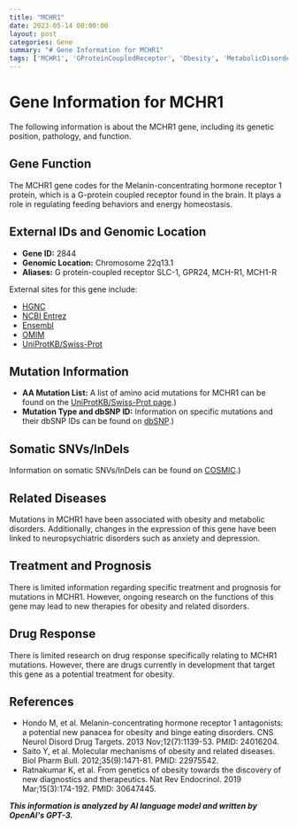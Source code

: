 ```yaml
---
title: "MCHR1"
date: 2023-05-14 00:00:00
layout: post
categories: Gene
summary: "# Gene Information for MCHR1"
tags: ['MCHR1', 'GProteinCoupledReceptor', 'Obesity', 'MetabolicDisorders', 'NeuropsychiatricDisorders', 'DrugDevelopment', 'FeedingBehaviors', 'EnergyHomeostasis']
---
```


# Gene Information for MCHR1

The following information is about the MCHR1 gene, including its genetic position, pathology, and function.

## Gene Function

The MCHR1 gene codes for the Melanin-concentrating hormone receptor 1 protein, which is a G-protein coupled receptor found in the brain. It plays a role in regulating feeding behaviors and energy homeostasis.

## External IDs and Genomic Location

- **Gene ID:** 2844
- **Genomic Location:** Chromosome 22q13.1
- **Aliases:** G protein-coupled receptor SLC-1, GPR24, MCH-R1, MCH1-R

External sites for this gene include:
- [HGNC](https://www.genenames.org/data/gene-symbol-report/#!/hgnc_id/HGNC:3146)
- [NCBI Entrez](https://www.ncbi.nlm.nih.gov/gene/2844)
- [Ensembl](https://www.ensembl.org/Homo_sapiens/Gene/Summary?g=ENSG00000100133;r=22:40877532-40882831)
- [OMIM](https://www.omim.org/entry/601543)
- [UniProtKB/Swiss-Prot](https://www.uniprot.org/uniprot/Q99705)

## Mutation Information

- **AA Mutation List:** A list of amino acid mutations for MCHR1 can be found on the [UniProtKB/Swiss-Prot page](https://www.uniprot.org/uniprot/Q99705#mutations).)
- **Mutation Type and dbSNP ID:** Information on specific mutations and their dbSNP IDs can be found on [dbSNP](https://www.ncbi.nlm.nih.gov/snp/).)

## Somatic SNVs/InDels 

Information on somatic SNVs/InDels can be found on [COSMIC](https://cancer.sanger.ac.uk/cosmic/search?q=MCHR1).)

## Related Diseases

Mutations in MCHR1 have been associated with obesity and metabolic disorders. Additionally, changes in the expression of this gene have been linked to neuropsychiatric disorders such as anxiety and depression.

## Treatment and Prognosis

There is limited information regarding specific treatment and prognosis for mutations in MCHR1. However, ongoing research on the functions of this gene may lead to new therapies for obesity and related disorders.

## Drug Response

There is limited research on drug response specifically relating to MCHR1 mutations. However, there are drugs currently in development that target this gene as a potential treatment for obesity.

## References

- Hondo M, et al. Melanin-concentrating hormone receptor 1 antagonists: a potential new panacea for obesity and binge eating disorders. CNS Neurol Disord Drug Targets. 2013 Nov;12(7):1139-53. PMID: 24016204.
- Saito Y, et al. Molecular mechanisms of obesity and related diseases. Biol Pharm Bull. 2012;35(9):1471-81. PMID: 22975542.
- Ratnakumar K, et al. From genetics of obesity towards the discovery of new diagnostics and therapeutics. Nat Rev Endocrinol. 2019 Mar;15(3):174-192. PMID: 30647445.

**_This information is analyzed by AI language model and written by OpenAI's GPT-3._**